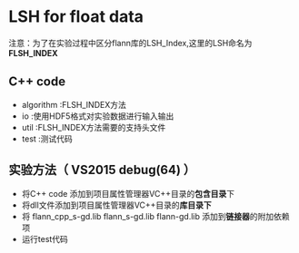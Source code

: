 # LSH for float data
注意：为了在实验过程中区分flann库的LSH_Index,这里的LSH命名为 **FLSH_INDEX**

## C++ code
* algorithm :FLSH_INDEX方法
* io :使用HDF5格式对实验数据进行输入输出
* util :FLSH_INDEX方法需要的支持头文件
* test :测试代码

## 实验方法（ VS2015 debug(64) ）
* 将C++ code 添加到项目属性管理器VC++目录的**包含目录**下
* 将dll文件添加到项目属性管理器VC++目录的**库目录下**
* 将 flann_cpp_s-gd.lib  flann_s-gd.lib flann-gd.lib 添加到**链接器**的附加依赖项
* 运行test代码

